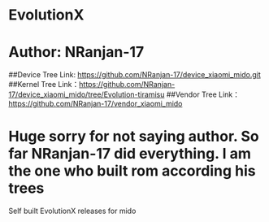 # EvolutionX
# Author: NRanjan-17
##Device Tree Link: https://github.com/NRanjan-17/device_xiaomi_mido.git
##Kernel Tree Link：https://github.com/NRanjan-17/device_xiaomi_mido/tree/Evolution-tiramisu
##Vendor Tree Link： https://github.com/NRanjan-17/vendor_xiaomi_mido
# Huge sorry for not saying author. So far NRanjan-17 did everything. I am the one who built rom according his trees

Self built EvolutionX releases for mido
